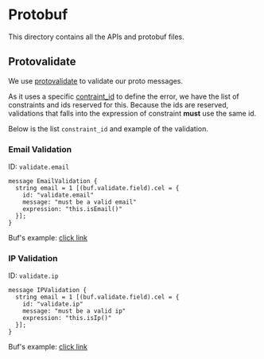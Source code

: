 # Protobuf

This directory contains all the APIs and protobuf files.

## Protovalidate

We use [protovalidate](https://github.com/bufbuild/protovalidate) to validate our proto messages.

As it uses a specific [contraint_id]() to define the error, we have the list of constraints and ids reserved for this.
Because the ids are reserved, validations that falls into the expression of constraint **must** use the same id.

Below is the list `constraint_id` and example of the validation.

### Email Validation

ID: `validate.email`

```proto3
message EmailValidation {
  string email = 1 [(buf.validate.field).cel = {
    id: "validate.email"
    message: "must be a valid email"
    expression: "this.isEmail()"
  }];
}
```

Buf's example: [click link](https://github.com/bufbuild/protovalidate/blob/main/examples/cel_string_is_email.proto)

### IP Validation

ID: `validate.ip`

```proto3
message IPValidation {
  string email = 1 [(buf.validate.field).cel = {
    id: "validate.ip"
    message: "must be a valid ip"
    expression: "this.isIp()"
  }];
}
```

Buf's example: [click link](https://github.com/bufbuild/protovalidate/blob/main/examples/cel_string_is_ip.proto)
